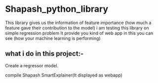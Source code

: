 # Shapash_python_library

This library gives us the information of feature importance (how much a feature gave their contribution to the model)
i am testing this library on simple regression problem 
It provide you kind of web app in this you can see (how your machine learning is performing)

## what i do in this project:-
Create a regressor model.

compile Shapash SmartExplainer(It displayed as webapp)



